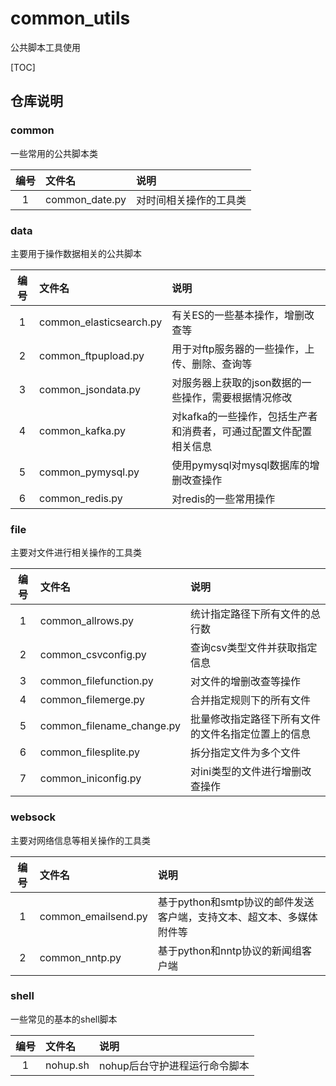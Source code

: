 ﻿# common_utils
公共脚本工具使用

[TOC]

## 仓库说明

### common
一些常用的公共脚本类

|编号|文件名|说明|
|:---:|:---|:---|
|1|common_date.py|对时间相关操作的工具类|

### data
主要用于操作数据相关的公共脚本

|编号|文件名|说明|
|:---:|:---|:---|
|1|common_elasticsearch.py|有关ES的一些基本操作，增删改查等|
|2|common_ftpupload.py|用于对ftp服务器的一些操作，上传、删除、查询等|
|3|common_jsondata.py|对服务器上获取的json数据的一些操作，需要根据情况修改|
|4|common_kafka.py|对kafka的一些操作，包括生产者和消费者，可通过配置文件配置相关信息|
|5|common_pymysql.py|使用pymysql对mysql数据库的增删改查操作|
|6|common_redis.py|对redis的一些常用操作|

### file
主要对文件进行相关操作的工具类

|编号|文件名|说明|
|:---:|:---|:---|
|1|common_allrows.py|统计指定路径下所有文件的总行数|
|2|common_csvconfig.py|查询csv类型文件并获取指定信息|
|3|common_filefunction.py|对文件的增删改查等操作|
|4|common_filemerge.py|合并指定规则下的所有文件|
|5|common_filename_change.py|批量修改指定路径下所有文件的文件名指定位置上的信息|
|6|common_filesplite.py|拆分指定文件为多个文件|
|7|common_iniconfig.py|对ini类型的文件进行增删改查操作|

### websock
主要对网络信息等相关操作的工具类

|编号|文件名|说明|
|:---:|:---|:---|
|1|common_emailsend.py|基于python和smtp协议的邮件发送客户端，支持文本、超文本、多媒体附件等|
|2|common_nntp.py|基于python和nntp协议的新闻组客户端|

### shell
一些常见的基本的shell脚本

|编号|文件名|说明|
|:---:|:---|:---|
|1|nohup.sh|nohup后台守护进程运行命令脚本|
